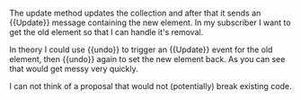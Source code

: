 The update method updates the collection and after that it sends an {{Update}} message containing the new element. In my subscriber I want to get the old element so that I can handle it's removal.

In theory I could use {{undo}} to trigger an {{Update}} event for the old element, then {{undo}} again to set the new element back. As you can see that would get messy very quickly.

I can not think of a proposal that would not (potentially) break existing code. 
